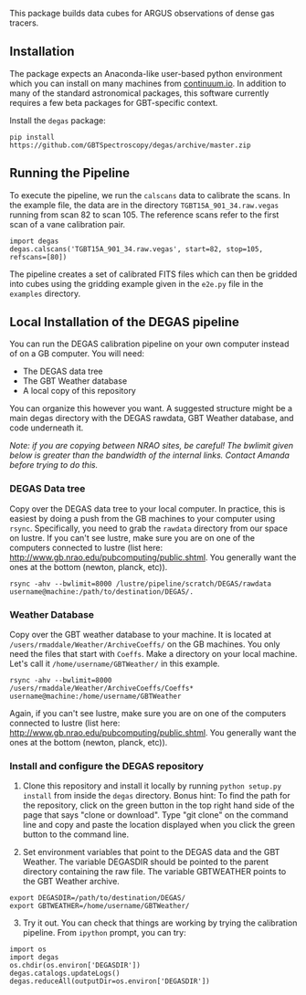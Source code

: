 This package builds data cubes for ARGUS observations of dense gas tracers.

## Installation

The package expects an Anaconda-like user-based python environment which you can install on many machines from [continuum.io](https://www.continuum.io/downloads).  In addition to many of the standard astronomical packages, this software currently requires a few beta packages for GBT-specific context.

Install the `degas` package:
```
pip install https://github.com/GBTSpectroscopy/degas/archive/master.zip
```

## Running the Pipeline

To execute the pipeline, we run the `calscans` data to calibrate the scans.  In the example file, the data are in the directory `TGBT15A_901_34.raw.vegas` running from scan 82 to scan 105.  The reference scans refer to the first scan of a vane calibration pair.

```
import degas
degas.calscans('TGBT15A_901_34.raw.vegas', start=82, stop=105, refscans=[80])
```
The pipeline creates a set of calibrated FITS files which can then be gridded into cubes using the gridding example given in the `e2e.py` file in the `examples` directory.

## Local Installation of the DEGAS pipeline

You can run the DEGAS calibration pipeline on your own computer instead of on a GB computer. You will need:
* The DEGAS data tree
* The GBT Weather database
* A local copy of this repository

You can organize this however you want. A suggested structure might be a main degas directory with the DEGAS rawdata, GBT Weather database, and code underneath it.

_Note: if you are copying between NRAO sites, be careful! The bwlimit given below is greater than the bandwidth of the internal links. Contact Amanda before trying to do this._

### DEGAS Data tree

Copy over the DEGAS data tree to your local computer.  In practice, this is easiest by doing a push from the GB machines to your computer using `rsync`.  Specifically, you need to grab the `rawdata` directory from our space on lustre. If you can't see lustre, make sure you are on one of the computers connected to lustre (list here: http://www.gb.nrao.edu/pubcomputing/public.shtml. You generally want the ones at the bottom (newton, planck, etc)).

```
rsync -ahv --bwlimit=8000 /lustre/pipeline/scratch/DEGAS/rawdata username@machine:/path/to/destination/DEGAS/.
```


### Weather Database

Copy over the GBT weather database to your machine.  It is located at `/users/rmaddale/Weather/ArchiveCoeffs/` on the GB machines.  You only need the files that start with `Coeffs`.  Make a directory on your local machine.  Let's call it `/home/username/GBTWeather/` in this example. 

```
rsync -ahv --bwlimit=8000 /users/rmaddale/Weather/ArchiveCoeffs/Coeffs* username@machine:/home/username/GBTWeather
```

Again, if you can't see lustre, make sure you are on one of the computers connected to lustre (list here: http://www.gb.nrao.edu/pubcomputing/public.shtml. You generally want the ones at the bottom (newton, planck, etc)).


### Install and configure the DEGAS repository

1. Clone this repository and install it locally by running
`python setup.py install`
from inside the `degas` directory. Bonus hint: To find the path for the repository, click on the green button in the top right hand side of the page that says "clone or download". Type "git clone" on the command line and copy and paste the location displayed when you click the green button to the command line.

2. Set environment variables that point to the DEGAS data and the GBT Weather.  The variable DEGASDIR should be pointed to the parent directory containing the raw file.  The variable GBTWEATHER points to the GBT Weather archive.

```
export DEGASDIR=/path/to/destination/DEGAS/
export GBTWEATHER=/home/username/GBTWeather/
```

3. Try it out.  You can check that things are working by trying the calibration pipeline. From `ipython` prompt, you can try:

```
import os
import degas
os.chdir(os.environ['DEGASDIR'])
degas.catalogs.updateLogs()
degas.reduceAll(outputDir=os.environ['DEGASDIR'])
```
